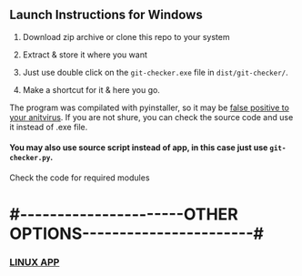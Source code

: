 ## Launch Instructions for Windows

1. Download zip archive or clone this repo to your system

2. Extract & store it where you want

3. Just use double click on the `git-checker.exe` file in `dist/git-checker/`.

4. Make a shortcut for it & here you go.

The program was compilated with pyinstaller, so it may be [false positive to your anitvirus](https://github.com/pyinstaller/pyinstaller/issues/4633). 
If you are not shure, you can check the source code and use it instead of .exe file.

#### You may also use source script instead of app, in this case just use `git-checker.py`. 
Check the code for required modules

# #----------------------OTHER OPTIONS-----------------------#

### [LINUX APP](https://github.com/Cacodemon503/github-checker/tree/master)  
